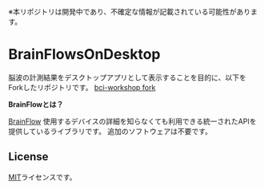 ※本リポジトリは開発中であり、不確定な情報が記載されている可能性があります。

# BrainFlowsOnDesktop

脳波の計測結果をデスクトップアプリとして表示することを目的に、以下をForkしたリポジトリです。
[bci-workshop fork](https://github.com/ChilloutCharles/bci-workshop)

**BrainFlowとは？**

[BrainFlow](https://BrainFlow.org)
使用するデバイスの詳細を知らなくても利用できる統一されたAPIを提供しているライブラリです。
追加のソフトウェアは不要です。

## License
[MIT](http://opensource.org/licenses/MIT)ライセンスです。

